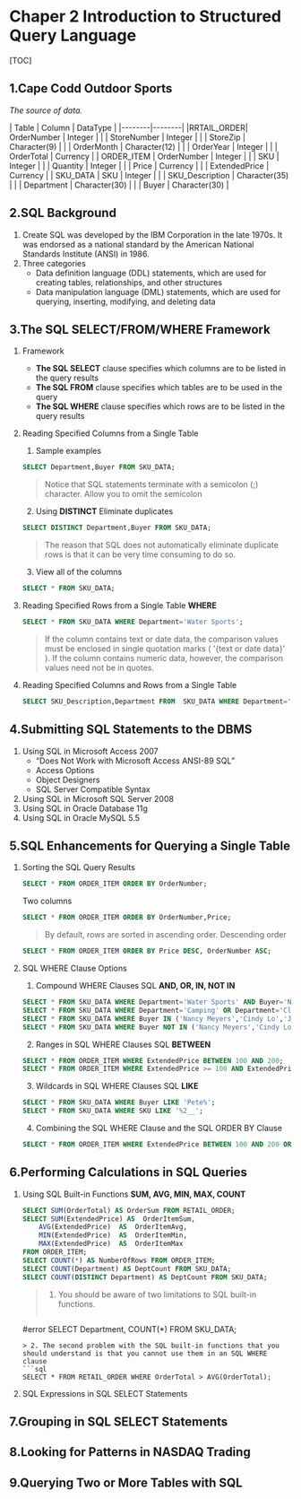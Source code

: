# Chaper 2 Introduction to Structured Query Language
[TOC]
## 1.Cape Codd Outdoor Sports
*The source of data.*

| Table | Column | DataType |
|--------|--------|
|RRTAIL_ORDER| OrderNumber | Integer |
| | StoreNumber | Integer |
| | StoreZip | Character(9) |
| | OrderMonth | Character(12) |
| | OrderYear | Integer |
| | OrderTotal | Currency |
| ORDER_ITEM | OrderNumber | Integer |
| | SKU | Integer |
| | Quantity | Integer |
| | Price | Currency |
| | ExtendedPrice | Currency |
| SKU_DATA | SKU | Integer |
| | SKU_Description | Character(35) |
| | Department | Character(30) |
| | Buyer | Character(30) |

## 2.SQL Background
1. Create
	SQL was developed by the IBM Corporation in the late 1970s. It was endorsed as a national standard by the American National Standards Institute (ANSI) in 1986.
2. Three categories
	+ Data definition language (DDL) statements, which are used for creating tables, relationships, and other structures
	+ Data manipulation language (DML) statements, which are used for querying, inserting, modifying, and deleting data

## 3.The SQL SELECT/FROM/WHERE Framework
1. Framework
	+ **The SQL SELECT** clause specifies which columns are to be listed in the query results
	+ **The SQL FROM** clause specifies which tables are to be used in the query
	+ **The SQL WHERE** clause specifies which rows are to be listed in the query results
2. Reading Specified Columns from a Single Table
	1. Sample examples
	```sql
    SELECT Department,Buyer FROM SKU_DATA;
    ```
    > Notice that SQL statements terminate with a semicolon (;) character. Allow you to omit the semicolon

	2. Using **DISTINCT** Eliminate duplicates
	```sql
    SELECT DISTINCT Department,Buyer FROM SKU_DATA;
    ```
    > The reason that SQL does not automatically eliminate duplicate rows is that it can be very time consuming to do so.

	3. View all of the columns
	```sql
    SELECT * FROM SKU_DATA;
    ```

3. Reading Specified Rows from a Single Table
	**WHERE**
	```sql
    SELECT * FROM SKU_DATA WHERE Department='Water Sports';
    ```
    > If the column contains text or date data, the comparison 
values must be enclosed in single quotation marks ( '{text or date data}' ). If the column contains numeric data, however, the comparison values need not be in quotes.

4. Reading Specified Columns and Rows from a Single Table
	```sql
    SELECT SKU_Description,Department FROM	SKU_DATA WHERE Department='Climbing';
    ```

## 4.Submitting SQL Statements to the DBMS
1. Using SQL in Microsoft Access 2007
	+ “Does Not Work with Microsoft Access ANSI-89 SQL”
	+ Access Options
	+ Object Designers
	+ SQL Server Compatible Syntax
2. Using SQL in Microsoft SQL Server 2008
3. Using SQL in Oracle Database 11g
4. Using SQL in Oracle MySQL 5.5

## 5.SQL Enhancements for Querying a Single Table
1. Sorting the SQL Query Results
	```sql
    SELECT * FROM ORDER_ITEM ORDER BY OrderNumber;
    ```
    Two columns
    ```sql
    SELECT * FROM ORDER_ITEM ORDER BY OrderNumber,Price;
    ```
    > By default, rows are sorted in ascending order.
    Descending order
    ```sql
    SELECT * FROM ORDER_ITEM ORDER BY Price DESC, OrderNumber ASC;
    ```

2. SQL WHERE Clause Options
	1. Compound WHERE Clauses
	SQL **AND, OR, IN, NOT IN**
    ```sql
    SELECT * FROM SKU_DATA WHERE Department='Water Sports' AND Buyer='Nancy Meyers';
    SELECT * FROM SKU_DATA WHERE Department='Camping' OR Department='Climbing';
    SELECT * FROM SKU_DATA WHERE Buyer IN ('Nancy Meyers','Cindy Lo','Jerry Martin');
    SELECT * FROM SKU_DATA WHERE Buyer NOT IN ('Nancy Meyers','Cindy Lo', 'Jerry Martin');
    ```
	2. Ranges in SQL WHERE Clauses
	SQL **BETWEEN**
    ```sql
    SELECT * FROM ORDER_ITEM WHERE ExtendedPrice BETWEEN 100 AND 200;
    SELECT * FROM ORDER_ITEM WHERE ExtendedPrice >= 100 AND ExtendedPrice <= 200;
    ```
	3. Wildcards in SQL WHERE Clauses
	SQL **LIKE**
    ```sql
    SELECT * FROM SKU_DATA WHERE Buyer LIKE 'Pete%';
    SELECT * FROM SKU_DATA WHERE SKU LIKE '%2__';
    ```

	4. Combining the SQL WHERE Clause and the SQL ORDER BY Clause
	```sql
	SELECT * FROM ORDER_ITEM WHERE ExtendedPrice BETWEEN 100 AND 200 ORDER BY OrderNumber DESC;
    ```

## 6.Performing Calculations in SQL Queries
1. Using SQL Built-in Functions
	**SUM, AVG, MIN, MAX, COUNT**
    ```sql
    SELECT SUM(OrderTotal) AS OrderSum FROM RETAIL_ORDER;
    SELECT SUM(ExtendedPrice) AS  OrderItemSum,
		AVG(ExtendedPrice)  AS  OrderItemAvg,
		MIN(ExtendedPrice)  AS  OrderItemMin,
		MAX(ExtendedPrice)  AS  OrderItemMax
	FROM ORDER_ITEM;
    SELECT COUNT(*) AS NumberOfRows FROM ORDER_ITEM;
    SELECT COUNT(Department) AS DeptCount FROM SKU_DATA;
    SELECT COUNT(DISTINCT Department) AS DeptCount FROM SKU_DATA;
    ```
    > 1. You should be aware of two limitations to SQL built-in functions.
    > ```sql
    #error
    SELECT Department, COUNT(*) FROM SKU_DATA;
    ```
    > 2. The second problem with the SQL built-in functions that you should understand is that you cannot use them in an SQL WHERE clause
    ```sql
    SELECT * FROM RETAIL_ORDER WHERE OrderTotal > AVG(OrderTotal);
    ```

2. SQL Expressions in SQL SELECT Statements


## 7.Grouping in SQL SELECT Statements
## 8.Looking for Patterns in NASDAQ Trading
## 9.Querying Two or More Tables with SQL